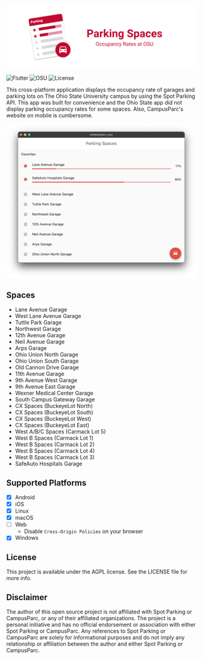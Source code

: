 ![Alt text](.readme/banner.png?raw=true  "CampusParc Client")

![Flutter](https://img.shields.io/badge/Flutter-blue)
![OSU](https://img.shields.io/badge/tOSU-red)
![License](https://img.shields.io/badge/license-AGPL_v3.0-blue)

This cross-platform application displays the occupancy rate of garages and parking lots on The Ohio State University campus by using the Spot Parking API. This app was built for convenience and the Ohio State app did not display parking occupancy rates for some spaces. Also, CampusParc's website on mobile is cumbersome.

![Alt text](.readme/screenshot.png?raw=true  "CampusParc Client")

## Spaces
- Lane Avenue Garage
- West Lane Avenue Garage
- Tuttle Park Garage
- Northwest Garage
- 12th Avenue Garage
- Neil Avenue Garage
- Arps Garage
- Ohio Union North Garage
- Ohio Union South Garage
- Old Cannon Drive Garage
- 11th Avenue Garage
- 9th Avenue West Garage
- 9th Avenue East Garage
- Wexner Medical Center Garage
- South Campus Gateway Garage
- CX Spaces (BuckeyeLot North)
- CX Spaces (BuckeyeLot South)
- CX Spaces (BuckeyeLot West)
- CX Spaces (BuckeyeLot East)
- West A/B/C Spaces (Carmack Lot 5)
- West B Spaces (Carmack Lot 1)
- West B Spaces (Carmack Lot 2)
- West B Spaces (Carmack Lot 4)
- West B Spaces (Carmack Lot 3)
- SafeAuto Hospitals Garage

## Supported Platforms
- [x] Android
- [x] iOS
- [x] Linux
- [x] macOS
- [ ] Web
    - Disable `Cross-Origin Policies` on your browser
- [x] Windows

## License

This project is available under the AGPL license. See the LICENSE file for more info.

## Disclaimer

The author of this open source project is not affiliated with Spot Parking or CampusParc, or any of their affiliated organizations. The project is a personal initiative and has no official endorsement or association with either Spot Parking or CampusParc. Any references to Spot Parking or CampusParc are solely for informational purposes and do not imply any relationship or affiliation between the author and either Spot Parking or CampusParc.
